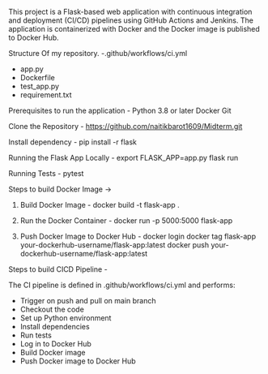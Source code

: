 This project is a Flask-based web application with continuous integration and deployment (CI/CD) pipelines using GitHub Actions and Jenkins. The application is containerized with Docker and the Docker image is published to Docker Hub.

Structure Of my repository.
  -.github/workflows/ci.yml
  - app.py
  - Dockerfile
  - test_app.py
  - requirement.txt

Prerequisites to run the application -
Python 3.8 or later
Docker
Git

Clone the Repository - 
https://github.com/naitikbarot1609/Midterm.git 

Install dependency - 
pip install -r flask

Running the Flask App Locally - 
export FLASK_APP=app.py
flask run

Running Tests - 
pytest

Steps to build Docker Image ->

1) Build Docker Image - docker build -t flask-app .

2) Run the Docker Container - docker run -p 5000:5000 flask-app

3) Push Docker Image to Docker Hub -
docker login
docker tag flask-app your-dockerhub-username/flask-app:latest
docker push your-dockerhub-username/flask-app:latest

Steps to build CICD Pipeline -

The CI pipeline is defined in .github/workflows/ci.yml and performs:
- Trigger on push and pull on main branch
- Checkout the code
- Set up Python environment
- Install dependencies
- Run tests
- Log in to Docker Hub
- Build Docker image
- Push Docker image to Docker Hub





